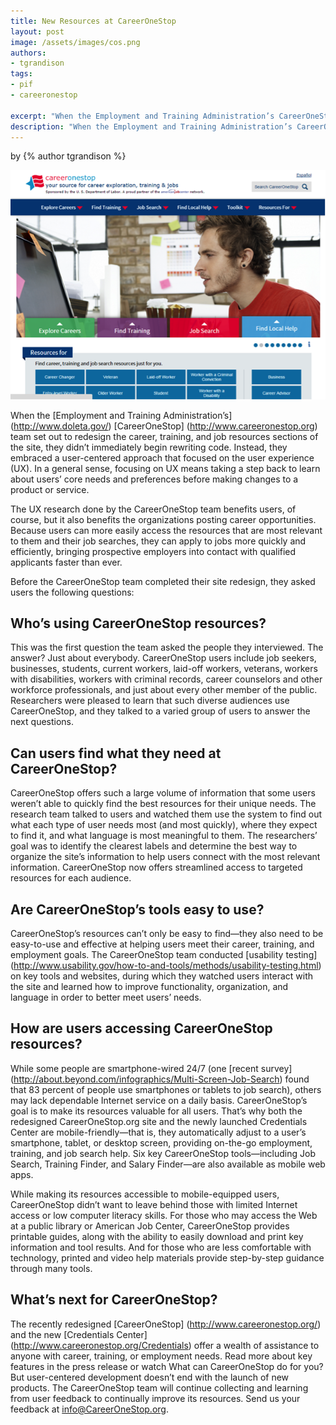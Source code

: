 ```yaml
---
title: New Resources at CareerOneStop
layout: post
image: /assets/images/cos.png
authors:
- tgrandison
tags:
- pif
- careeronestop

excerpt: "When the Employment and Training Administration’s CareerOneStop team set out to redesign the career, training, and job resources sections of the CareerOneStop site, they didn’t immediately begin rewriting code. Instead, they embraced a user-centered approach that focused on the user experience (UX). Read on to learn more about their findings."
description: "When the Employment and Training Administration’s CareerOneStop team set out to redesign the career, training, and job resources sections of the CareerOneStop site, they didn’t immediately begin rewriting code. Instead, they embraced a user-centered approach that focused on the user experience (UX). Read on to learn more about their findings."
---
```


<p class="authors">
	by {% author tgrandison %}
</p>

!["The CareerOneStop homepage"](/assets/images/cos.png)

When the [Employment and Training Administration’s] (http://www.doleta.gov/) [CareerOneStop] (http://www.careeronestop.org) team set out to redesign the career, training, and job resources sections of the site, they didn’t immediately begin rewriting code. Instead, they embraced a user-centered approach that focused on the user experience (UX). In a general sense, focusing on UX means taking a step back to learn about users’ core needs and preferences before making changes to a product or service. 

The UX research done by the CareerOneStop team benefits users, of course, but it also benefits the organizations posting career opportunities. Because users can more easily access the resources that are most relevant to them and their job searches, they can apply to jobs more quickly and efficiently, bringing prospective employers into contact with qualified applicants faster than ever.  

Before the CareerOneStop team completed their site redesign, they asked users the following questions:

## Who’s using CareerOneStop resources?

This was the first question the team asked the people they interviewed. The answer? Just about everybody. CareerOneStop users include job seekers, businesses, students, current workers, laid-off workers, veterans, workers with disabilities, workers with criminal records, career counselors and other workforce professionals, and just about every other member of the public. Researchers were pleased to learn that such diverse audiences use CareerOneStop, and they talked to a varied group of users to answer the next questions.

## Can users find what they need at CareerOneStop?

CareerOneStop offers such a large volume of information that some users weren’t able to quickly find the best resources for their unique needs. The research team talked to users and watched them use the system to find out what each type of user needs most (and most quickly), where they expect to find it, and what language is most meaningful to them. The researchers’ goal was to identify the clearest labels and determine the best way to organize the site’s information to help users connect with the most relevant information. CareerOneStop now offers streamlined access to targeted resources for each audience.

## Are CareerOneStop’s tools easy to use?

CareerOneStop’s resources can’t only be easy to find—they also need to be easy-to-use and effective at helping users meet their career, training, and employment goals. The CareerOneStop team conducted [usability testing] (http://www.usability.gov/how-to-and-tools/methods/usability-testing.html) on key tools and websites, during which they watched users interact with the site and learned how to improve functionality, organization, and language in order to better meet users’ needs.

## How are users accessing CareerOneStop resources?

While some people are smartphone-wired 24/7 (one [recent survey] (http://about.beyond.com/infographics/Multi-Screen-Job-Search) found that 83 percent of people use smartphones or tablets to job search), others may lack dependable Internet service on a daily basis. CareerOneStop’s goal is to make its resources valuable for all users. That’s why both the redesigned CareerOneStop.org site and the newly launched Credentials Center are mobile-friendly—that is, they automatically adjust to a user’s smartphone, tablet, or desktop screen, providing on-the-go employment, training, and job search help. Six key CareerOneStop tools—including Job Search, Training Finder, and Salary Finder—are also available as mobile web apps.

While making its resources accessible to mobile-equipped users, CareerOneStop didn’t want to leave behind those with limited Internet access or low computer literacy skills. For those who may access the Web at a public library or American Job Center, CareerOneStop provides printable guides, along with the ability to easily download and print key information and tool results. And for those who are less comfortable with technology, printed and video help materials provide step-by-step guidance through many tools.

## What’s next for CareerOneStop?

The recently redesigned [CareerOneStop] (http://www.careeronestop.org/) and the new [Credentials Center] (http://www.careeronestop.org/Credentials) offer a wealth of assistance to anyone with career, training, or employment needs. Read more about key features in the press release or watch What can CareerOneStop do for you? But user-centered development doesn’t end with the launch of new products. The CareerOneStop team will continue collecting and learning from user feedback to continually improve its resources. Send us your feedback at info@CareerOneStop.org.